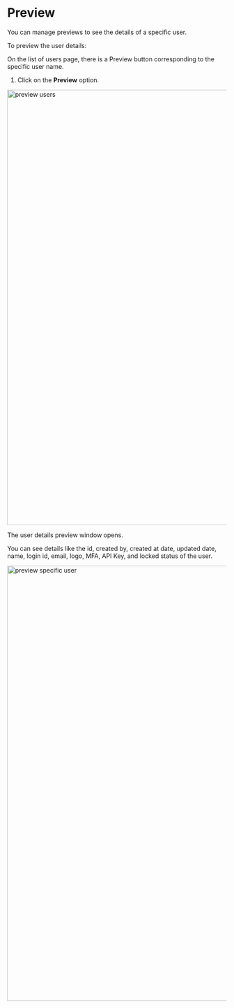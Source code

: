 # Preview

You can manage previews to see the details of a specific user.

To preview the user details:

On the list of users page, there is a Preview button corresponding to the specific user name.

1. Click on the **Preview** option. 

<img src="../images/preview_button.png" alt="preview users" width="1000" height="1000"/>

The user details preview window opens.

You can see details like the id, created by, created at date, updated date, name, login id, email, logo, MFA, API Key, and locked status of the user. 

<img src="../images/preview_user.png" alt="preview specific user" width="1000" height="1000"/>
